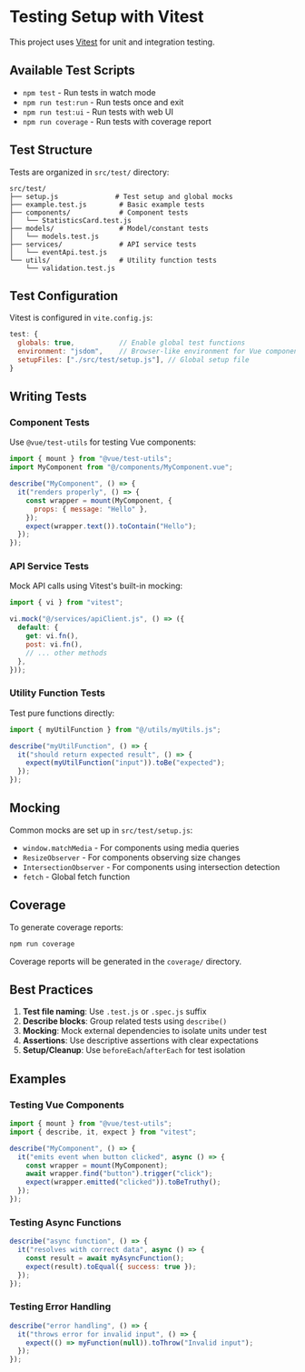 # Testing Setup with Vitest

This project uses [Vitest](https://vitest.dev/) for unit and integration testing.

## Available Test Scripts

- `npm test` - Run tests in watch mode
- `npm run test:run` - Run tests once and exit
- `npm run test:ui` - Run tests with web UI
- `npm run coverage` - Run tests with coverage report

## Test Structure

Tests are organized in `src/test/` directory:

```
src/test/
├── setup.js              # Test setup and global mocks
├── example.test.js        # Basic example tests
├── components/            # Component tests
│   └── StatisticsCard.test.js
├── models/                # Model/constant tests
│   └── models.test.js
├── services/              # API service tests
│   └── eventApi.test.js
└── utils/                 # Utility function tests
    └── validation.test.js
```

## Test Configuration

Vitest is configured in `vite.config.js`:

```javascript
test: {
  globals: true,           // Enable global test functions
  environment: "jsdom",    // Browser-like environment for Vue components
  setupFiles: ["./src/test/setup.js"], // Global setup file
}
```

## Writing Tests

### Component Tests

Use `@vue/test-utils` for testing Vue components:

```javascript
import { mount } from "@vue/test-utils";
import MyComponent from "@/components/MyComponent.vue";

describe("MyComponent", () => {
  it("renders properly", () => {
    const wrapper = mount(MyComponent, {
      props: { message: "Hello" },
    });
    expect(wrapper.text()).toContain("Hello");
  });
});
```

### API Service Tests

Mock API calls using Vitest's built-in mocking:

```javascript
import { vi } from "vitest";

vi.mock("@/services/apiClient.js", () => ({
  default: {
    get: vi.fn(),
    post: vi.fn(),
    // ... other methods
  },
}));
```

### Utility Function Tests

Test pure functions directly:

```javascript
import { myUtilFunction } from "@/utils/myUtils.js";

describe("myUtilFunction", () => {
  it("should return expected result", () => {
    expect(myUtilFunction("input")).toBe("expected");
  });
});
```

## Mocking

Common mocks are set up in `src/test/setup.js`:

- `window.matchMedia` - For components using media queries
- `ResizeObserver` - For components observing size changes
- `IntersectionObserver` - For components using intersection detection
- `fetch` - Global fetch function

## Coverage

To generate coverage reports:

```bash
npm run coverage
```

Coverage reports will be generated in the `coverage/` directory.

## Best Practices

1. **Test file naming**: Use `.test.js` or `.spec.js` suffix
2. **Describe blocks**: Group related tests using `describe()`
3. **Mocking**: Mock external dependencies to isolate units under test
4. **Assertions**: Use descriptive assertions with clear expectations
5. **Setup/Cleanup**: Use `beforeEach`/`afterEach` for test isolation

## Examples

### Testing Vue Components

```javascript
import { mount } from "@vue/test-utils";
import { describe, it, expect } from "vitest";

describe("MyComponent", () => {
  it("emits event when button clicked", async () => {
    const wrapper = mount(MyComponent);
    await wrapper.find("button").trigger("click");
    expect(wrapper.emitted("clicked")).toBeTruthy();
  });
});
```

### Testing Async Functions

```javascript
describe("async function", () => {
  it("resolves with correct data", async () => {
    const result = await myAsyncFunction();
    expect(result).toEqual({ success: true });
  });
});
```

### Testing Error Handling

```javascript
describe("error handling", () => {
  it("throws error for invalid input", () => {
    expect(() => myFunction(null)).toThrow("Invalid input");
  });
});
```
